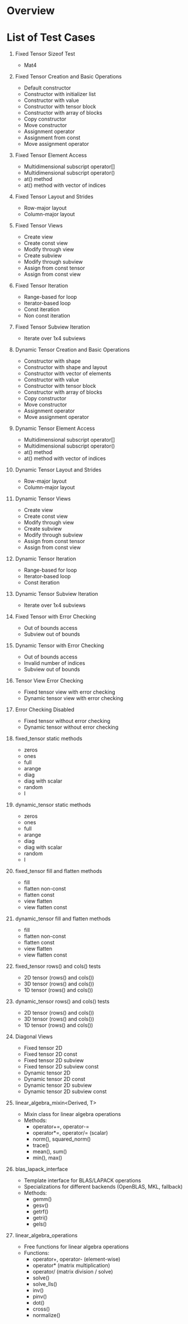 # Overview

# List of Test Cases

1. Fixed Tensor Sizeof Test
   - Mat4

2. Fixed Tensor Creation and Basic Operations
   - Default constructor
   - Constructor with initializer list
   - Constructor with value
   - Constructor with tensor block
   - Constructor with array of blocks
   - Copy constructor
   - Move constructor
   - Assignment operator
   - Assignment from const
   - Move assignment operator

3. Fixed Tensor Element Access
   - Multidimensional subscript operator[]
   - Multidimensional subscript operator()
   - at() method
   - at() method with vector of indices

4. Fixed Tensor Layout and Strides
   - Row-major layout
   - Column-major layout

5. Fixed Tensor Views
   - Create view
   - Create const view
   - Modify through view
   - Create subview
   - Modify through subview
   - Assign from const tensor
   - Assign from const view

6. Fixed Tensor Iteration
   - Range-based for loop
   - Iterator-based loop
   - Const iteration
   - Non const iteration

7. Fixed Tensor Subview Iteration
   - Iterate over 1x4 subviews

8. Dynamic Tensor Creation and Basic Operations
   - Constructor with shape
   - Constructor with shape and layout
   - Constructor with vector of elements
   - Constructor with value
   - Constructor with tensor block
   - Constructor with array of blocks
   - Copy constructor
   - Move constructor
   - Assignment operator
   - Move assignment operator

9. Dynamic Tensor Element Access
   - Multidimensional subscript operator[]
   - Multidimensional subscript operator()
   - at() method
   - at() method with vector of indices

10. Dynamic Tensor Layout and Strides
    - Row-major layout
    - Column-major layout

11. Dynamic Tensor Views
    - Create view
    - Create const view
    - Modify through view
    - Create subview
    - Modify through subview
    - Assign from const tensor
    - Assign from const view

12. Dynamic Tensor Iteration
    - Range-based for loop
    - Iterator-based loop
    - Const iteration

13. Dynamic Tensor Subview Iteration
    - Iterate over 1x4 subviews

14. Fixed Tensor with Error Checking
    - Out of bounds access
    - Subview out of bounds

15. Dynamic Tensor with Error Checking
    - Out of bounds access
    - Invalid number of indices
    - Subview out of bounds

16. Tensor View Error Checking
    - Fixed tensor view with error checking
    - Dynamic tensor view with error checking

17. Error Checking Disabled
    - Fixed tensor without error checking
    - Dynamic tensor without error checking

18. fixed_tensor static methods
    - zeros
    - ones
    - full
    - arange
    - diag
    - diag with scalar
    - random
    - I

19. dynamic_tensor static methods
    - zeros
    - ones
    - full
    - arange
    - diag
    - diag with scalar
    - random
    - I

20. fixed_tensor fill and flatten methods
    - fill
    - flatten non-const
    - flatten const
    - view flatten
    - view flatten const

21. dynamic_tensor fill and flatten methods
    - fill
    - flatten non-const
    - flatten const
    - view flatten
    - view flatten const

22. fixed_tensor rows() and cols() tests
    - 2D tensor (rows() and cols())
    - 3D tensor (rows() and cols())
    - 1D tensor (rows() and cols())

23. dynamic_tensor rows() and cols() tests
    - 2D tensor (rows() and cols())
    - 3D tensor (rows() and cols())
    - 1D tensor (rows() and cols())

24. Diagonal Views
    - Fixed tensor 2D
    - Fixed tensor 2D const
    - Fixed tensor 2D subview
    - Fixed tensor 2D subview const
    - Dynamic tensor 2D
    - Dynamic tensor 2D const
    - Dynamic tensor 2D subview
    - Dynamic tensor 2D subview const

3. linear_algebra_mixin<Derived, T>
   - Mixin class for linear algebra operations
   - Methods:
     * operator+=, operator-=
     * operator*=, operator/= (scalar)
     * norm(), squared_norm()
     * trace()
     * mean(), sum()
     * min(), max()

6. blas_lapack_interface<Backend>
   - Template interface for BLAS/LAPACK operations
   - Specializations for different backends (OpenBLAS, MKL, fallback)
   - Methods:
     * gemm()
     * gesv()
     * getrf()
     * getri()
     * gels()

7. linear_algebra_operations
   - Free functions for linear algebra operations
   - Functions:
     * operator+, operator- (element-wise)
     * operator* (matrix multiplication)
     * operator/ (matrix division / solve)
     * solve()
     * solve_lls()
     * inv()
     * pinv()
     * dot()
     * cross()
     * normalize()
